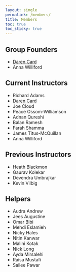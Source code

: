 ```yaml
---
layout: single
permalink: /members/
title: Members
toc: true
toc_sticky: true
---
```

## Group Founders

* [Daren Card](https://www.darencard.net)
* Anna Williford

<!--[Previous board members]({{ site.baseurl }}/prior_board/)-->

## Current Instructors

* Richard Adams
* [Daren Card](https://www.darencard.net)
* Joe Cloud
* Peace Ossom-Williamson
* Adnan Qureshi
* Balan Ramesh
* Farah Shamma
* James Titus-McQuillan
* Anna Williford

## Previous Instructors

* Heath Blackmon
* Gaurav Kolekar
* Devendra Umbrajkar
* Kevin Vilbig

## Helpers

* Audra Andrew
* Jees Augustine
* Omar Bibi
* Mehdi Eslamieh
* Nicky Hales
* Nitin Kanwar
* Malini Kotak
* Nick Long
* Ayda Mirsalehi
* Raisa Mustafi
* Sailee Pawar

